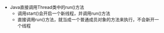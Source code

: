 * Java直接调用Thread类中的run()方法
    * 调用start()会开启一个新线程，并调用run()方法
    * 直接调用run()方法，就当成一个普通成员对象的方法来执行，不会新开一个线程